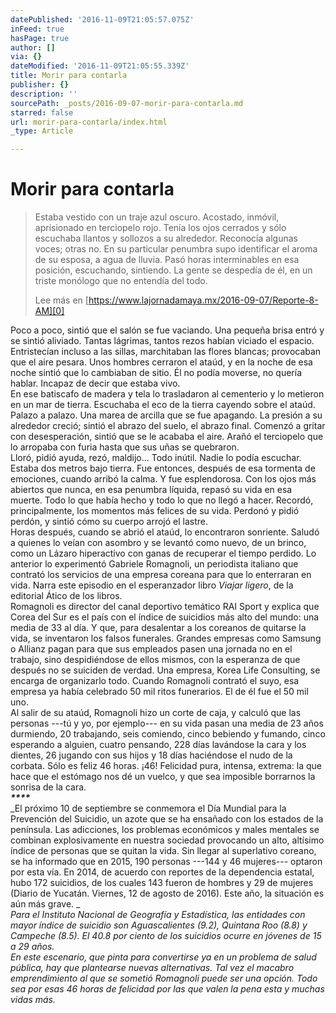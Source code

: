 ```yaml
---
datePublished: '2016-11-09T21:05:57.075Z'
inFeed: true
hasPage: true
author: []
via: {}
dateModified: '2016-11-09T21:05:55.339Z'
title: Morir para contarla
publisher: {}
description: ''
sourcePath: _posts/2016-09-07-morir-para-contarla.md
starred: false
url: morir-para-contarla/index.html
_type: Article

---
```

# Morir para contarla

> Estaba vestido con un traje azul oscuro. Acostado, inmóvil, aprisionado en terciopelo rojo. Tenía los ojos cerrados y sólo escuchaba llantos y sollozos a su alrededor. Reconocía algunas voces; otras no. En su particular penumbra supo identificar el aroma de su esposa, a agua de lluvia. Pasó horas interminables en esa posición, escuchando, sintiendo. La gente se despedía de él, en un triste monólogo que no entendía del todo.
> 
> Lee más en [https://www.lajornadamaya.mx/2016-09-07/Reporte-8-AM][0]

Poco a poco, sintió que el salón se fue vaciando. Una pequeña brisa entró y se sintió aliviado. Tantas lágrimas, tantos rezos habían viciado el espacio. Entristecían incluso a las sillas, marchitaban las flores blancas; provocaban que el aire pesara. Unos hombres cerraron el ataúd, y en la noche de esa noche sintió que lo cambiaban de sitio. Él no podía moverse, no quería hablar. Incapaz de decir que estaba vivo.  
En ese batiscafo de madera y tela lo trasladaron al cementerio y lo metieron en un mar de tierra. Escuchaba el eco de la tierra cayendo sobre el ataúd. Palazo a palazo. Una marea de arcilla que se fue apagando. La presión a su alrededor creció; sintió el abrazo del suelo, el abrazo final. Comenzó a gritar con desesperación, sintió que se le acababa el aire. Arañó el terciopelo que lo arropaba con furia hasta que sus uñas se quebraron.  
Lloró, pidió ayuda, rezó, maldijo... Todo inútil. Nadie lo podía escuchar. Estaba dos metros bajo tierra. Fue entonces, después de esa tormenta de emociones, cuando arribó la calma. Y fue esplendorosa. Con los ojos más abiertos que nunca, en esa penumbra líquida, repasó su vida en esa muerte. Todo lo que había hecho y todo lo que no llegó a hacer. Recordó, principalmente, los momentos más felices de su vida. Perdonó y pidió perdón, y sintió cómo su cuerpo arrojó el lastre.  
Horas después, cuando se abrió el ataúd, lo encontraron sonriente. Saludó a quienes lo veían con asombro y se levantó como nuevo, de un brinco, como un Lázaro hiperactivo con ganas de recuperar el tiempo perdido. Lo anterior lo experimentó Gabriele Romagnoli, un periodista italiano que contrató los servicios de una empresa coreana para que lo enterraran en vida. Narra este episodio en el esperanzador libro _Viajar ligero_, de la editorial Ático de los libros.   
Romagnoli es director del canal deportivo temático RAI Sport y explica que Corea del Sur es el país con el índice de suicidios más alto del mundo: una media de 33 al día. Y que, para desalentar a los coreanos de quitarse la vida, se inventaron los falsos funerales. Grandes empresas como Samsung o Allianz pagan para que sus empleados pasen una jornada no en el trabajo, sino despidiéndose de ellos mismos, con la esperanza de que después no se suiciden de verdad. Una empresa, Korea Life Consulting, se encarga de organizarlo todo. Cuando Romagnoli contrató el suyo, esa empresa ya había celebrado 50 mil ritos funerarios. El de él fue el 50 mil uno.  
Al salir de su ataúd, Romagnoli hizo un corte de caja, y calculó que las personas ---tú y yo, por ejemplo--- en su vida pasan una media de 23 años durmiendo, 20 trabajando, seis comiendo, cinco bebiendo y fumando, cinco esperando a alguien, cuatro pensando, 228 días lavándose la cara y los dientes, 26 jugando con sus hijos y 18 días haciéndose el nudo de la corbata. Sólo es feliz 46 horas. ¡46! Felicidad pura, intensa, extrema: la que hace que el estómago nos dé un vuelco, y que sea imposible borrarnos la sonrisa de la cara.  
_**\*\*\*\***_  
_El próximo 10 de septiembre se conmemora el Día Mundial para la Prevención del Suicidio, un azote que se ha ensañado con los estados de la península. Las adicciones, los problemas económicos y males mentales se combinan explosivamente en nuestra sociedad provocando un alto, altísimo índice de personas que se quitan la vida. Sin llegar al superlativo coreano, se ha informado que en 2015, 190 personas ---144 y 46 mujeres--- optaron por esta vía. En 2014, de acuerdo con reportes de la dependencia estatal, hubo 172 suicidios, de los cuales 143 fueron de hombres y 29 de mujeres (Diario de Yucatán. Viernes, 12 de agosto de 2016). Este año, la situación es aún más grave. _  
_Para el Instituto Nacional de Geografía y Estadística, las entidades con mayor índice de suicidio son Aguascalientes (9.2), Quintana Roo (8.8) y Campeche (8.5). El 40.8 por ciento de los suicidios ocurre en jóvenes de 15 a 29 años.  
En este escenario, que pinta para convertirse ya en un problema de salud pública, hay que plantearse nuevas alternativas. Tal vez el macabro emprendimiento al que se sometió Romagnoli puede ser una opción. Todo sea por esas 46 horas de felicidad por las que valen la pena esta y muchas vidas más._

[0]: https://www.lajornadamaya.mx/2016-09-07/Reporte-8-AM